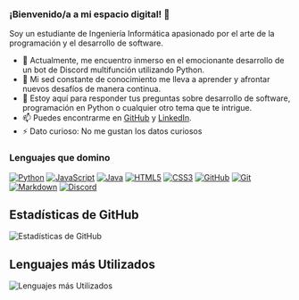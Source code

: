 ### ¡Bienvenido/a a mi espacio digital! 👋

Soy un estudiante de Ingeniería Informática apasionado por el arte de la programación y el desarrollo de software.

- 🔭 Actualmente, me encuentro inmerso en el emocionante desarrollo de un bot de Discord multifunción utilizando Python.
- 🌱 Mi sed constante de conocimiento me lleva a aprender y afrontar nuevos desafíos de manera continua.
- 💬 Estoy aquí para responder tus preguntas sobre desarrollo de software, programación en Python o cualquier otro tema que te intrigue.
- 📫 Puedes encontrarme en [GitHub](https://github.com/san1190) y [LinkedIn](https://www.linkedin.com/in/santiago-fuentes-albuixech-375b66267/).
- ⚡ Dato curioso: No me gustan los datos curiosos

### Lenguajes que domino

[![Python](https://img.shields.io/badge/Python-306998?style=for-the-badge&logo=python&logoColor=white)](https://www.python.org/)
[![JavaScript](https://img.shields.io/badge/JavaScript-F7DF1E?style=for-the-badge&logo=javascript&logoColor=black)](https://developer.mozilla.org/en-US/docs/Web/JavaScript)
[![Java](https://img.shields.io/badge/Java-007396?style=for-the-badge&logo=java&logoColor=white)](https://www.java.com/)
[![HTML5](https://img.shields.io/badge/HTML5-E34F26?style=for-the-badge&logo=html5&logoColor=white)](https://developer.mozilla.org/en-US/docs/Web/HTML)
[![CSS3](https://img.shields.io/badge/CSS3-1572B6?style=for-the-badge&logo=css3&logoColor=white)](https://developer.mozilla.org/en-US/docs/Web/CSS)
[![GitHub](https://img.shields.io/badge/GitHub-181717?style=for-the-badge&logo=github&logoColor=white)](https://github.com/)
[![Git](https://img.shields.io/badge/Git-F05032?style=for-the-badge&logo=git&logoColor=white)](https://git-scm.com/)
[![Markdown](https://img.shields.io/badge/Markdown-000000?style=for-the-badge&logo=markdown&logoColor=white)](https://www.markdownguide.org/)
[![Discord](https://img.shields.io/badge/Discord-7289DA?style=for-the-badge&logo=discord&logoColor=white)](https://discord.com/)



## Estadísticas de GitHub

![Estadísticas de GitHub](https://github-readme-stats.vercel.app/api?username=San1190&show_icons=true&theme=merko)

## Lenguajes más Utilizados

![Lenguajes más Utilizados](https://github-readme-stats.vercel.app/api/top-langs/?username=San1190&layout=compact&theme=merko)
